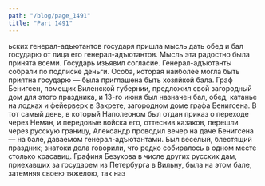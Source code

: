 ```yaml
---
path: "/blog/page_1491"
title: "Part 1491"
---
```


ьских генерал-адъютантов государя пришла мысль дать обед и бал государю от лица его генерал-адъютантов. Мысль эта радостно была принята всеми. Государь изъявил согласие. Генерал-адъютанты собрали по подписке деньги. Особа, которая наиболее могла быть приятна государю — была приглашена быть хозяйкой бала. Граф Бенигсен, помещик Виленской губернии, предложил свой загородный дом для этого праздника, и 13-го июня был назначен бал, обед, катанье на лодках и фейерверк в Закрете, загородном доме графа Бенигсена.
В тот самый день, в который Наполеоном был отдан приказ о переходе через Неман, и передовые войска его, оттеснив казаков, перешли через русскую границу, Александр проводил вечер на даче Бенигсена — на бале, даваемом генерал-адъютантами.
Был веселый, блестящий праздник; знатоки дела говорили, что редко собиралось в одном месте столько красавиц. Графиня Безухова в числе других русских дам, приехавших за государем из Петербурга в Вильну, была на этом бале, затемняя своею тяжелою, так наз
